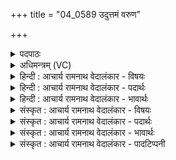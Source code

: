 +++
title = "04_0589 उदुत्तमं वरुण"

+++
<details><summary>पदपाठः</summary>

उ꣢त्। उ꣣त्तम꣢म्। व꣣रुण। पा꣡श꣢꣯म्। अ꣣स्म꣢त्। अ꣡व꣢꣯। अ꣣धम꣢म्। वि। म꣣ध्यम꣢म्। श्र꣣थाय। अ꣡थ꣢꣯। आ꣣दित्य। आ। दित्य। व्रते꣢। व꣣य꣢म्। त꣡व꣢꣯। अ꣣नाग꣡सः꣢। अ꣣न्। आग꣡सः꣢। अ꣡दि꣢꣯तये। अ। दि꣣तये। स्याम। ५८९।
</details>

<details><summary>अधिमन्त्रम् (VC)</summary>

- वरुणः
- शुनःशेप आजीगर्तिः कृत्रिमो देवरातो वैश्वामित्रो वा
- त्रिष्टुप्
- धैवतः
- आरण्यं काण्डम्
</details>

<details><summary>हिन्दी : आचार्य रामनाथ वेदालंकार - विषयः</summary>

अगले मन्त्र का वरुण देवता है। परमात्मा से प्रार्थना की गयी है।
</details>

<details><summary>हिन्दी : आचार्य रामनाथ वेदालंकार - पदार्थः</summary>

पदार्थान्वय -  हे (वरुण) मोक्षप्राप्ति के लिए सब मनुष्यों से वरे जानेवाले परमात्मन् ! आप (उत्तमं पाशम्) उत्कृष्ट कर्मों के बन्धन रूप उत्तम पाश को (अस्मत्) हमसे (उत्) उत्कृष्ट फलप्रदान द्वारा छुड़ा दीजिए, (अधमम्) निकृष्ट कर्मों के बन्धन रूप अधम पाश को (अव) निकृष्ट फलप्रदान द्वारा छुड़ा दीजिए, (मध्यमम्) मध्यम कर्मों के बन्धन रूप मध्यम पाश को (वि श्रथाय) विविध फल देकर छुड़ा दीजिए। (अथ) उसके पश्चात्, हे (आदित्य) नित्यमुक्त, अविनाशी, आदित्य के समान प्रकाशमान, सर्वप्रकाशक परमात्मन् ! (तव) आपके (व्रते) निष्काम कर्म में चलते हुए (वयम्) हम (अनागसः) निष्पाप होते हुए (अदितये) मोक्ष के अधिकारी (स्याम) हो जाएँ ॥ अथवा उत्तम पाश है आत्मा के ज्ञान आदि के ग्रहण में जो बाधक होते हैं, उनसे किया गया बन्धन, मध्यम पाश है मन के श्रेष्ठ संकल्प आदि में जो बाधक होते हैं, उनसे किया गया बन्धन, अधम पाश है शरीर के व्यापार में जो बाधक रोग आदि होते हैं उनसे किया गया बन्धन। उन पाशों से छुड़ाकर परमेश्वर अथवा योगी गुरु हमें सुख का अधिकारी बना देवे ॥४॥
</details>

<details><summary>हिन्दी : आचार्य रामनाथ वेदालंकार - भावार्थः</summary>

भावार्थ -  मनुष्य सभी सकाम कर्मों का फल अवश्य पाता है। जो लोग निष्काम होकर परमेश्वर के व्रत में रहते हुए निष्पाप जीवन व्यतीत करते हैं, वे ही मोक्ष के अधिकारी होते हैं ॥४॥
</details>

<details><summary>संस्कृत : आचार्य रामनाथ वेदालंकार - विषयः</summary>

अथ वरुणो देवता। परमात्मा प्रार्थ्यते।
</details>

<details><summary>संस्कृत : आचार्य रामनाथ वेदालंकार - पदार्थः</summary>

पदार्थान्वय -  हे (वरुण) मोक्षप्राप्तये सर्वैर्जनैर्व्रियमाण परमात्मन् ! त्वम् (उत्तमं पाशम्) उत्कृष्टकर्मबन्धनरूपम् उत्तमं पाशम् (अस्मत्) अस्माकं सकाशात् (उत्) उत्-श्रथाय उत्कृष्टफलप्रदानेन उन्मोचय, (अधमम्) निकृष्टकर्मबन्धनरूपम् अधमं पाशम् (अव) अवश्रथाय निकृष्टफलप्रदानेन अवमोचय (मध्यमम्) मध्यमकर्मबन्धनरूपं मध्यमं पाशम् (वि श्रथाय) विविधफलप्रदानेन विमोचय। श्रथ दौर्बल्ये, श्रथान इति प्राप्ते ‘छन्दसि शायजपि। अ० ३।१।८४’ इति श्नः शायजादेशः। (अथ) तदनन्तरम्, हे (आदित्य) नित्यमुक्त, अविनश्वर, आदित्यवत् प्रकाशमान, सर्वप्रकाशक परमात्मन् ! (तव व्रते) त्वदीयनिष्कामकर्मणि चलन्तः (वयम् अनागसः) निष्पापाः सन्तः (अदितये) मोक्षाय (स्याम) अधिकारिणः सम्पद्येमहि ॥२ उत्कृष्टनिकृष्टमध्यमकर्मभिस्तथातथाविधमेव फलं प्राप्नोतीत्यन्यत्राप्युक्तम्। ‘अथैकयोर्ध्व उदानः पुण्येन पुण्यं लोकं नयति, पापेन पापम्, उभाभ्यामेव मनुष्यलोकम्’ (प्रश्न० ३।७) इति, “यथाकारी यथाचारी तथा भवति। साधुकारी साधुर्भवति, पापकारी पापो भवति। पुण्यः पुण्येन कर्मणा भवति, पापः पापेन” (बृहदा० ४।४।५) इति च ॥ निष्कामकर्मणश्च महत्त्वमेवं वर्ण्यते—‘योऽकामो निष्काम आप्तकाम आत्मकामो न तस्य प्राणा उत्क्रामन्ति बह्मैव सन् ब्रह्माप्येति ॥ तदेष श्लोको भवति—यदा सर्वे प्रमुच्यन्ते कामा येऽस्य हृदि श्रिताः। अथ मर्त्योऽमृतो भवत्यत्र ब्रह्म समश्नुते’ इति। बृहदा० ४।४।६-७ ॥ यद्वा उत्तमः पाशः आत्मनो ज्ञानादिग्रहणे ये बाधकास्तत्कृतं बन्धनम्, मध्यमः पाशः मनसः श्रेष्ठसंकल्पादौ ये बाधकास्तत्कृतं बन्धनम्, अधमः पाशः शरीरस्य व्यापारे ये बाधका रोगादयस्तत्कृतं बन्धनम्। तेभ्यः पाशेभ्यः उन्मुच्य परमेश्वरो योगो गुरुर्वाऽस्मान् सुखाधिकारिणः कुर्यात्।
</details>

<details><summary>संस्कृत : आचार्य रामनाथ वेदालंकार - भावार्थः</summary>

भावार्थ -  मनुष्यः सर्वेषामेव सकामकर्मणां फलमवश्यं प्राप्नोति। ये तु निष्कामाः सन्तः परमेश्वरस्य व्रते निष्पापं जीवनं यापयन्ति त एव मोक्षाधिकारिणो जायन्ते ॥४॥
</details>

<details><summary>संस्कृत : आचार्य रामनाथ वेदालंकार - पादटिप्पनी</summary>

टिप्पनी -   १. ऋ० १।२४।१५, य० १२।१२ ‘अथा वयमादित्य व्रते तवा’ इति पाठः। अथ० ७।८३।३, १८।४।६९ उभयत्र ‘अधा वयमादित्य व्रते तवा’ इति पाठः, द्वितीये स्थले ऋषिः अथर्वा। २. दयानन्दर्षिर्मन्त्रेऽस्मिन् वरुणशब्देन ऋग्वेदे स्वीकर्तुमर्हमीश्वरम् यजुर्वेदे च शत्रूणां बन्धकं राजानं गृह्णाति। ‘अदितये’ इति पदं च ऋग्वेदे ‘अखण्डितसुखाय’ इति, यजुर्वेदे च ‘पृथिवीराज्याय’ इति व्याचष्टे। यजुर्वेदभाष्ये भावार्थमित्थं लिखति—“यथेश्वरस्य गुणकर्मस्वभावानुकूला धार्मिका जनाः सत्याचरणे वर्तमानाः सन्तः पापबन्धनान्मुक्त्वा सुखिनो भवन्ति तथैवोत्तमं राजानं प्राप्य प्रजाजना आनन्दिता जायन्ते” इति।
</details>